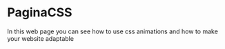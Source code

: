 # PaginaCSS
In this web page  you can see how to use css animations and how to make your website adaptable 

